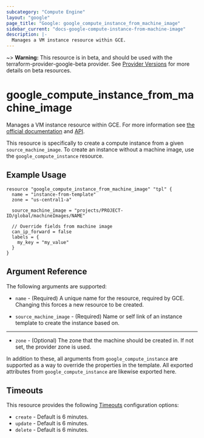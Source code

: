 ```yaml
---
subcategory: "Compute Engine"
layout: "google"
page_title: "Google: google_compute_instance_from_machine_image"
sidebar_current: "docs-google-compute-instance-from-machine-image"
description: |-
  Manages a VM instance resource within GCE.
---
```


~> **Warning:** This resource is in beta, and should be used with the terraform-provider-google-beta provider.
See [Provider Versions](https://terraform.io/docs/providers/google/guides/provider_versions.html) for more details on beta resources.

# google\_compute\_instance\_from\_machine\_image

Manages a VM instance resource within GCE. For more information see
[the official documentation](https://cloud.google.com/compute/docs/instances)
and
[API](https://cloud.google.com/compute/docs/reference/latest/instances).

This resource is specifically to create a compute instance from a given
`source_machine_image`. To create an instance without a machine image, use the
`google_compute_instance` resource.


## Example Usage

```hcl
resource "google_compute_instance_from_machine_image" "tpl" {
  name = "instance-from-template"
  zone = "us-central1-a"

  source_machine_image = "projects/PROJECT-ID/global/machineImages/NAME"

  // Override fields from machine image
  can_ip_forward = false
  labels = {
    my_key = "my_value"
  }
}
```

## Argument Reference

The following arguments are supported:

* `name` - (Required) A unique name for the resource, required by GCE.
    Changing this forces a new resource to be created.

* `source_machine_image` - (Required) Name or self link of an instance
  template to create the instance based on.

- - -

* `zone` - (Optional) The zone that the machine should be created in. If not
  set, the provider zone is used.

In addition to these, all arguments from `google_compute_instance` are supported
as a way to override the properties in the template. All exported attributes
from `google_compute_instance` are likewise exported here.

## Timeouts

This resource provides the following
[Timeouts](/docs/configuration/resources.html#timeouts) configuration options:

- `create` - Default is 6 minutes.
- `update` - Default is 6 minutes.
- `delete` - Default is 6 minutes.

